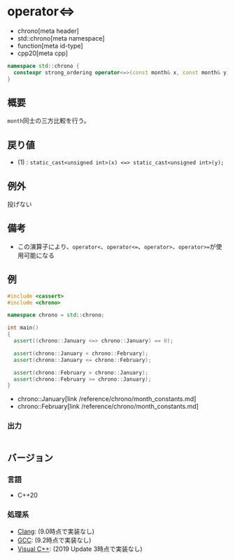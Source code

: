 # operator<=>
* chrono[meta header]
* std::chrono[meta namespace]
* function[meta id-type]
* cpp20[meta cpp]

```cpp
namespace std::chrono {
  constexpr strong_ordering operator<=>(const month& x, const month& y) noexcept; // (1) C++20
}
```

## 概要
`month`同士の三方比較を行う。


## 戻り値
- (1) : `static_cast<unsigned int>(x) <=> static_cast<unsigned int>(y);`


## 例外
投げない


## 備考
- この演算子により、`operator<`、`operator<=`、`operator>`、`operator>=`が使用可能になる


## 例
```cpp example
#include <cassert>
#include <chrono>

namespace chrono = std::chrono;

int main()
{
  assert((chrono::January <=> chrono::January) == 0);

  assert(chrono::January < chrono::February);
  assert(chrono::January <= chrono::February);

  assert(chrono::February > chrono::January);
  assert(chrono::February >= chrono::January);
}
```
* chrono::January[link /reference/chrono/month_constants.md]
* chrono::February[link /reference/chrono/month_constants.md]

### 出力
```
```

## バージョン
### 言語
- C++20

### 処理系
- [Clang](/implementation.md#clang): (9.0時点で実装なし)
- [GCC](/implementation.md#gcc): (9.2時点で実装なし)
- [Visual C++](/implementation.md#visual_cpp): (2019 Update 3時点で実装なし)
